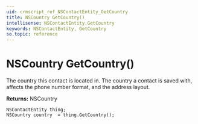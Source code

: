 ```yaml
---
uid: crmscript_ref_NSContactEntity_GetCountry
title: NSCountry GetCountry()
intellisense: NSContactEntity.GetCountry
keywords: NSContactEntity, GetCountry
so.topic: reference
---
```


# NSCountry GetCountry()

The country this contact is located in. The country a contact is saved with, affects the phone number format, and the address layout.

**Returns:** NSCountry

```crmscript
NSContactEntity thing;
NSCountry country  = thing.GetCountry();
```

